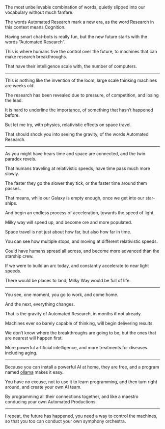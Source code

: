 The most unbelievable combination of words,
quietly slipped into our vocabulary without much fanfare.

The words Automated Research mark a new era,
as the word Research in this context means Cognition.

Having smart chat-bots is really fun,
but the new future starts with the words “Automated Research”.

This is where humans five the control over the future,
to machines that can make research breakthroughs.

That have their intelligence scale with,
the number of computers.

---

This is nothing like the invention of the loom,
large scale thinking machines are weeks old.

The research has been revealed due to pressure,
of competition, and losing the lead.

It is hard to underline the importance,
of something that hasn’t happened before.

But let me try, with physics,
relativistic effects on space travel.

That should shock you into seeing the gravity,
of the words Automated Research.

---

As you might have hears time and space are connected,
and the twin paradox revels.

That humans traveling at relativistic speeds,
have time pass much more slowly.

The faster they go the slower they tick,
or the faster time around them passes.

That means, while our Galaxy is empty enough,
once we get into our star-ships.

And begin an endless process of acceleration,
towards the speed of light.

Milky way will speed up,
and become ore and more populated.

Space travel is not just about how far,
but also how far in time.

You can see how multiple stops,
and moving at different relativistic speeds.

Could have humans spread all across,
and become more advanced than the starship crew.

If we were to build an arc today,
and constantly accelerate to near light speeds.

There would be places to land,
Milky Way would be full of life.

---

You see, one moment, you go to work,
and come home.

And the next,
everything changes.

That is the gravity of Automated Research,
in months if not already.

Machines ever so barely capable of thinking,
will begin delivering results.

We don’t know where the breakthroughs are going to be,
but the ones that are nearest will happen first.

More powerful artificial intelligence,
and more treatments for diseases including aging.

---

Because you can install a powerful AI at home,
they are free, and a program named [ollama][1] makes it easy.

You have no excuse, not to use it to learn programming,
and then turn right around, and create your own AI team.

By programming all their connections together,
and like a maestro conducing your own Automated Productions.

---

I repeat, the future has happened, you need a way to control the machines,
so that you too can conduct your own symphony orchestra.

[1]: https://ollama.com/
